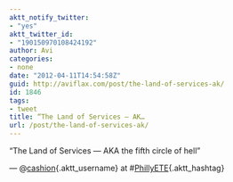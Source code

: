 ```yaml
---
aktt_notify_twitter:
- "yes"
aktt_twitter_id:
- "190150970108424192"
author: Avi
categories:
- none
date: "2012-04-11T14:54:58Z"
guid: http://aviflax.com/post/the-land-of-services-ak/
id: 1846
tags:
- tweet
title: “The Land of Services — AK…
url: /post/the-land-of-services-ak/
---
```

“The Land of Services — AKA the fifth circle of hell”
  
— @[cashion](http://twitter.com/cashion){.aktt_username} at #[PhillyETE](http://search.twitter.com/search?q=%23PhillyETE){.aktt_hashtag}